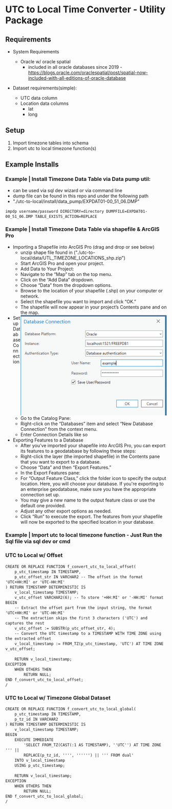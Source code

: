 # UTC to Local Time Converter - Utility Package

## Requirements
- System Requirements
    - Oracle w/ oracle spatial 
        - included in all oracle databases since 2019 - https://blogs.oracle.com/oraclespatial/post/spatial-now-included-with-all-editions-of-oracle-database

- Dataset requirements(simple):
    - UTC data column
    - Location data columns
        - lat
        - long
## Setup
1. Import timezone tables into schema
2. Import utc to local timezone function(s)


## Example Installs
### Example | Install Timezone Data Table via Data pump util: 
- can be used via sql dev wizard or via command line
- dump file can be found in this repo and under the following path
- "./utc-to-local/install/data_pump/EXPDAT01-00_51_06.DMP"

```
impdp username/password DIRECTORY=directory DUMPFILE=EXPDAT01-00_51_06.DMP TABLE_EXISTS_ACTION=REPLACE
```
### Example | Install Timezone Data Table via shapefile & ArcGIS Pro
- Importing a Shapefile into ArcGIS Pro (drag and drop or see below)
    - unzip shape file found in ("./utc-to-local/data/UTL_TIMEZONE_LOCATIONS_shp.zip")
    - Start ArcGIS Pro and open your project.
    - Add Data to Your Project:
    - Navigate to the “Map” tab on the top menu.
    - Click on the “Add Data” dropdown.
    - Choose “Data” from the dropdown options.
    - Browse to the location of your shapefile (.shp) on your computer or network.
    - Select the shapefile you want to import and click “OK.”
    - The shapefile will now appear in your project’s Contents pane and on the map.
            <img align="right" src="./docs/screenshots/s02.png" alt="Map of Timezones" >
- Setup Database Connection
    - Go to the Catalog Pane:
    - Right-click on the “Databases” item and select “New Database Connection” from the context menu.
    -  Enter Connection Details like so
- Exporting Features to a Database
    - After you’ve imported your shapefile into ArcGIS Pro, you can export its features to a geodatabase by following these steps:
    - Right-click the layer (the imported shapefile) in the Contents pane that you want to export to a database.
    - Choose “Data” and then “Export Features.”
    - In the Export Features pane:
    - For “Output Feature Class,” click the folder icon to specify the output location. Here, you will choose your database. If you're exporting to an enterprise geodatabase, make sure you have the appropriate connection set up.
    - You may give a new name to the output feature class or use the default one provided.
    - Adjust any other export options as needed.
    - Click “Run” to execute the export. The features from your shapefile will now be exported to the specified location in your database.

### Example | Import utc to local timezone function -  Just Run the Sql file via sql dev or cmd
### UTC to Local w/ Offset
```
CREATE OR REPLACE FUNCTION f_convert_utc_to_local_offset(
    p_utc_timestamp IN TIMESTAMP,
    p_utc_offset_str IN VARCHAR2 -- The offset in the format 'UTC+HH:MI' or 'UTC-HH:MI'
) RETURN TIMESTAMP DETERMINISTIC IS
    v_local_timestamp TIMESTAMP;
    v_utc_offset VARCHAR2(6); -- To store '+HH:MI' or '-HH:MI' format
BEGIN
    -- Extract the offset part from the input string, the format 'UTC+HH:MI' or 'UTC-HH:MI'
    -- The extraction skips the first 3 characters ('UTC') and captures the rest
    v_utc_offset := SUBSTR(p_utc_offset_str, 4);
    -- Convert the UTC timestamp to a TIMESTAMP WITH TIME ZONE using the extracted offset
    v_local_timestamp := FROM_TZ(p_utc_timestamp, 'UTC') AT TIME ZONE v_utc_offset;

    RETURN v_local_timestamp;
EXCEPTION
    WHEN OTHERS THEN
        RETURN NULL;
END f_convert_utc_to_local_offset;
/

```
### UTC to Local w/ Timezone Global Dataset
```
CREATE OR REPLACE FUNCTION f_convert_utc_to_local_global(
    p_utc_timestamp IN TIMESTAMP,
    p_tz_id IN VARCHAR2
) RETURN TIMESTAMP DETERMINISTIC IS
    v_local_timestamp TIMESTAMP;
BEGIN
    EXECUTE IMMEDIATE 
        'SELECT FROM_TZ(CAST(:1 AS TIMESTAMP), ''UTC'') AT TIME ZONE ''' || 
        REPLACE(p_tz_id, '''', '''''') || ''' FROM dual'
    INTO v_local_timestamp
    USING p_utc_timestamp;

    RETURN v_local_timestamp;
EXCEPTION
    WHEN OTHERS THEN
        RETURN NULL;
END f_convert_utc_to_local_global;
/    
```
